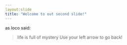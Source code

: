 ```yaml
---
layout:slide
title: "Welcome to out second slide!"
---
```

as loco said:
>life is full of mystery
Use your left arrow to go back!
